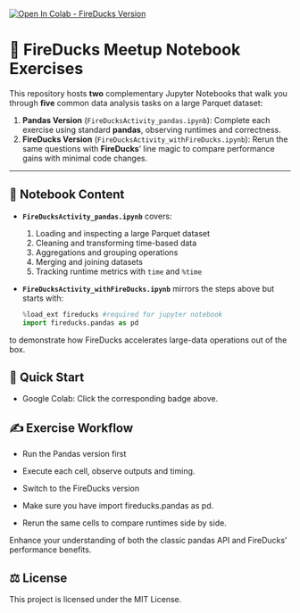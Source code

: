 <a href="https://colab.research.google.com/github/maggi1129/FireDucks_Meetup_Activity/blob/main/FireDucksActivity_withFireDucks.ipynb" target="_parent"><img src="https://colab.research.google.com/assets/colab-badge.svg" alt="Open In Colab - FireDucks Version"/></a>

# 🦆 FireDucks Meetup Notebook Exercises

This repository hosts **two** complementary Jupyter Notebooks that walk you through **five** common data analysis tasks on a large Parquet dataset:

1. **Pandas Version** (`FireDucksActivity_pandas.ipynb`): Complete each exercise using standard **pandas**, observing runtimes and correctness.  
2. **FireDucks Version** (`FireDucksActivity_withFireDucks.ipynb`): Rerun the same questions with **FireDucks**’ line magic to compare performance gains with minimal code changes.

---

## 📓 Notebook Content

- **`FireDucksActivity_pandas.ipynb`** covers:
  1. Loading and inspecting a large Parquet dataset  
  2. Cleaning and transforming time-based data  
  3. Aggregations and grouping operations  
  4. Merging and joining datasets  
  5. Tracking runtime metrics with `time` and `%time`

- **`FireDucksActivity_withFireDucks.ipynb`** mirrors the steps above but starts with:
  ```python
  %load_ext fireducks #required for jupyter notebook
  import fireducks.pandas as pd

to demonstrate how FireDucks accelerates large-data operations out of the box.

## 🚀 Quick Start

- Google Colab: Click the corresponding badge above.

## ✍️ Exercise Workflow
- Run the Pandas version first

- Execute each cell, observe outputs and timing.

- Switch to the FireDucks version

- Make sure you have import fireducks.pandas as pd.

- Rerun the same cells to compare runtimes side by side.

Enhance your understanding of both the classic pandas API and FireDucks’ performance benefits.

## ⚖️ License
This project is licensed under the MIT License. 


